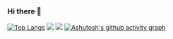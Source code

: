 ### Hi there 👋

[![Top Langs](https://github-readme-stats.vercel.app/api/top-langs/?username=deryabuder&layout=compact)](https://github.com/deryabuder/github-readme-stats)
![](https://img.shields.io/badge/-JavaScript-e5cd0c?style=flat-square&logo=JavaScript&labelColor=f7df1e&logoColor=000)
![](https://visitor-badge.glitch.me/badge?page_id=littleTreeme)
[![Ashutosh's github activity graph](https://activity-graph.herokuapp.com/graph?username=deryabuder&theme=dracula)](https://github.com/deryabuder/github-readme-activity-graph)



<!--
**deryabuder/deryabuder** is a ✨ _special_ ✨ repository because its `README.md` (this file) appears on your GitHub profile.

Here are some ideas to get you started:

- 🔭 I’m currently working on ...
- 🌱 I’m currently learning ...
- 👯 I’m looking to collaborate on ...
- 🤔 I’m looking for help with ...
- 💬 Ask me about ...
- 📫 How to reach me: ...
- 😄 Pronouns: ...
- ⚡ Fun fact: ...
-->
